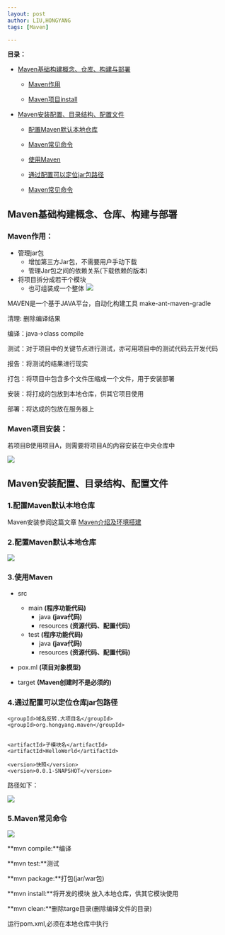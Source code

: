 ```yaml
---
layout: post
author: LIU,HONGYANG
tags: [Maven]

---
```








**目录：**


- [Maven基础构建概念、仓库、构建与部署](#1)

	* [Maven作用](#1.1)

	* [Maven项目install](#1.2)
	
- [Maven安装配置、目录结构、配置文件](#2)

	* [配置Maven默认本地仓库](#2.1)

	* [Maven常见命令](#2.2)

   * [使用Maven](#2.3)

   * [通过配置可以定位jar包路径](#2.4)

   * [Maven常见命令](#2.5)



<h2 id="1">Maven基础构建概念、仓库、构建与部署</h2>

<h3 id="1.1">Maven作用：</h3>

- 管理jar包
	* 增加第三方Jar包，不需要用户手动下载
	* 管理Jar包之间的依赖关系(下载依赖的版本)
- 将项目拆分成若干个模块
	* 也可组装成一个整体
![](https://tva1.sinaimg.cn/large/006y8mN6gy1g977tpu7a1j30go06wdg9.jpg)


MAVEN是一个基于JAVA平台，自动化构建工具
	make-ant-maven-gradle
	

清理: 删除编译结果

编译：java->class compile

测试：对于项目中的关键节点进行测试，亦可用项目中的测试代码去开发代码

报告：将测试的结果进行现实

打包：将项目中包含多个文件压缩成一个文件，用于安装部署

安装：将打成的包放到本地仓库，供其它项目使用

部署：将达成的包放在服务器上


<h3 id="1.2">Maven项目安装：</h3>


若项目B使用项目A，则需要将项目A的内容安装在中央仓库中


![](https://tva1.sinaimg.cn/large/006y8mN6gy1g978e9m63cj30k00awjrz.jpg)




<h2 id="2">Maven安装配置、目录结构、配置文件</h2>



<h3 id="2.1">1.配置Maven默认本地仓库</h3>

Maven安装参阅这篇文章
[Maven介绍及环境搭建]()


<h3 id="2.2">2.配置Maven默认本地仓库</h3>


![](https://tva1.sinaimg.cn/large/006y8mN6gy1g979gwh10bj30v4058js9.jpg)

<h3 id="2.3">3.使用Maven</h3>



- src
	* main					             **(程序功能代码)**
		* java  							**(java代码)**
		* resources					   **(资源代码、配置代码)**
	* test									**(程序功能代码)**
		* java								**(java代码)**
		* resources						**(资源代码、配置代码)** 
	
- pox.ml			  						**(项目对象模型)**

- target						          **(Maven创建时不是必须的)**


<h3 id="2.4">4.通过配置可以定位仓库jar包路径</h3>


```{}
<groupId>域名反转.大项目名</groupId>
<groupId>org.hongyang.maven</groupId>


<artifactId>子模块名</artifactId>
<artifactId>HelloWorld</artifactId>

<version>快照</version>
<version>0.0.1-SNAPSHOT</version>

```
路径如下：

![](https://tva1.sinaimg.cn/large/006y8mN6gy1g97xq4z1cxj30b602m0t1.jpg)


<h3 id="2.5">5.Maven常见命令</h3>


![](https://tva1.sinaimg.cn/large/006y8mN6gy1g97xfs0jtwj30ok0ak3ze.jpg)


**mvn compile:**编译

**mvn test:**测试

**mvn package:**打包(jar/war包)

**mvn install:**将开发的模块 放入本地仓库，供其它模块使用

**mvn clean:**删除targe目录(删除编译文件的目录)

运行pom.xml,必须在本地仓库中执行




